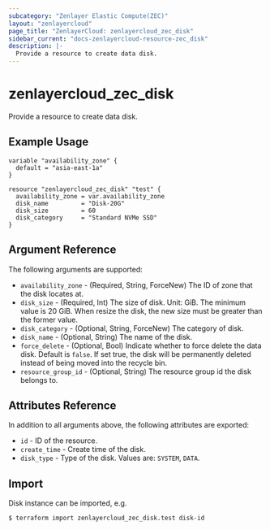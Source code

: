 ```yaml
---
subcategory: "Zenlayer Elastic Compute(ZEC)"
layout: "zenlayercloud"
page_title: "ZenlayerCloud: zenlayercloud_zec_disk"
sidebar_current: "docs-zenlayercloud-resource-zec_disk"
description: |-
  Provide a resource to create data disk.
---
```


# zenlayercloud_zec_disk

Provide a resource to create data disk.

## Example Usage

```hcl
variable "availability_zone" {
  default = "asia-east-1a"
}

resource "zenlayercloud_zec_disk" "test" {
  availability_zone = var.availability_zone
  disk_name         = "Disk-20G"
  disk_size         = 60
  disk_category     = "Standard NVMe SSD"
}
```

## Argument Reference

The following arguments are supported:

* `availability_zone` - (Required, String, ForceNew) The ID of zone that the disk locates at.
* `disk_size` - (Required, Int) The size of disk. Unit: GiB. The minimum value is 20 GiB. When resize the disk, the new size must be greater than the former value.
* `disk_category` - (Optional, String, ForceNew) The category of disk.
* `disk_name` - (Optional, String) The name of the disk.
* `force_delete` - (Optional, Bool) Indicate whether to force delete the data disk. Default is `false`. If set true, the disk will be permanently deleted instead of being moved into the recycle bin.
* `resource_group_id` - (Optional, String) The resource group id the disk belongs to.

## Attributes Reference

In addition to all arguments above, the following attributes are exported:

* `id` - ID of the resource.
* `create_time` - Create time of the disk.
* `disk_type` - Type of the disk. Values are: `SYSTEM`, `DATA`.


## Import

Disk instance can be imported, e.g.

```
$ terraform import zenlayercloud_zec_disk.test disk-id
```

